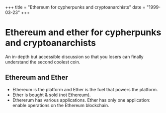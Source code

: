 +++
title = "Ethereum for cypherpunks and cryptoanarchists"
date = "1999-03-23"
+++



# Ethereum and ether for cypherpunks and cryptoanarchists

An in-depth but accessible discussion so that you losers can finally understand the second coolest coin.

## Ethereum and Ether

* Ethereum is the platform and Ether is the fuel that powers the platform.
* Ether is bought & sold (not Ethereum).
* Ethererum has various applications. Ether has only one application: enable operations on the Ethereum blockchain.